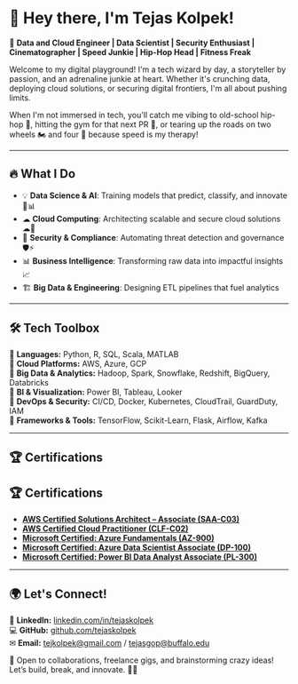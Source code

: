 # 👋 Hey there, I'm Tejas Kolpek!  

🚀 **Data and Cloud Engineer | Data Scientist | Security Enthusiast | Cinematographer | Speed Junkie | Hip-Hop Head | Fitness Freak**

Welcome to my digital playground! I'm a tech wizard by day, a storyteller by passion, and an adrenaline junkie at heart. Whether it's crunching data, deploying cloud solutions, or securing digital frontiers, I'm all about pushing limits. 

When I'm not immersed in tech, you'll catch me vibing to old-school hip-hop 🎤, hitting the gym for that next PR 💪, or tearing up the roads on two wheels 🏍️ and four 🚗 because speed is my therapy! 

---

## 🔥 What I Do

- 💡 **Data Science & AI**: Training models that predict, classify, and innovate 🧠📊  
- ☁ **Cloud Computing**: Architecting scalable and secure cloud solutions ☁🚀  
- 🔐 **Security & Compliance**: Automating threat detection and governance 🛡️⚡  
- 📊 **Business Intelligence**: Transforming raw data into impactful insights 📈  
- 🏗 **Big Data & Engineering**: Designing ETL pipelines that fuel analytics   

---

## 🛠️ Tech Toolbox

🔹 **Languages:** Python, R, SQL, Scala, MATLAB  
🔹 **Cloud Platforms:** AWS, Azure, GCP  
🔹 **Big Data & Analytics:** Hadoop, Spark, Snowflake, Redshift, BigQuery, Databricks  
🔹 **BI & Visualization:** Power BI, Tableau, Looker  
🔹 **DevOps & Security:** CI/CD, Docker, Kubernetes, CloudTrail, GuardDuty, IAM  
🔹 **Frameworks & Tools:** TensorFlow, Scikit-Learn, Flask, Airflow, Kafka  

---

## 🏆 Certifications

## 🏆 Certifications

- **[AWS Certified Solutions Architect – Associate (SAA-C03)](https://www.credly.com/badges/ac2ce3b6-9263-4c8e-86f1-6ab79b7bb21d)**
- **[AWS Certified Cloud Practitioner (CLF-C02)](https://www.credly.com/badges/a6fad69d-844c-49ed-b3a2-4e2b72891cb3)**
- **[Microsoft Certified: Azure Fundamentals (AZ-900)](https://learn.microsoft.com/api/credentials/share/en-us/TejasKolpek-3065/C1B1F4D4276E832F)**
- **[Microsoft Certified: Azure Data Scientist Associate (DP-100)](https://www.credly.com/badges/18b956c0-761d-4c37-baa7-9af51e4b07cb)**
- **[Microsoft Certified: Power BI Data Analyst Associate (PL-300)](https://www.credly.com/badges/5b9f117b-cbe3-45a0-a916-4d007472d849)**





---
## 🌍 Let's Connect!

💼 **LinkedIn:** [linkedin.com/in/tejaskolpek](https://www.linkedin.com/in/tejaskolpek/)  
💻 **GitHub:** [github.com/tejaskolpek](https://github.com/tejaskolpek)  
✉ **Email:** tejkolpek@gmail.com / tejasgop@buffalo.edu  

🤝 Open to collaborations, freelance gigs, and brainstorming crazy ideas! Let’s build, break, and innovate. 🚀🔥

